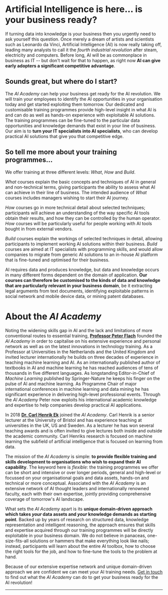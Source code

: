 Artificial Intelligence is here... is your business ready?
========================================================

If turning data into knowledge is your business then you urgently need to ask yourself this question. Once merely a dream of artists and scientists such as Leonardo da Vinci, Artificial Intelligence (AI) is now really taking off, leading many analysts to call it the *fourth industrial revolution* after steam, electricity and computers. Before long, AI will be as commonplace in business as IT -- but don't wait for that to happen, as right now **AI can give early adopters a significant competitive advantage**.

Sounds great, but where do I start?
-----------------------------------

The *AI Academy* can help your business get ready for the AI revolution. We will train your employees to identify the AI opportunities in your organisation today and get started exploiting them tomorrow. Our dedicated and customisable training programmes provide high-level insight in what AI is and can do as well as hands-on experience with exploitable AI solutions. The training programmes can be fine-tuned to the particular data opportunities and knowledge demands that exist in your line of business. Our aim is to **turn your IT specialists into AI specialists**, who can develop practical AI solutions that give you that competitive edge.

So tell me more about your training programmes...
--------------------------------------------

We offer training at three different levels: *What*, *How* and *Build*.
 
*What* courses explain the basic concepts and techniques of AI in general and non-technical terms, giving participants the ability to assess what AI can achieve in their line of business. The intended audience of *What* courses includes managers wishing to start their AI journey. 

*How* courses go in more technical detail about selected techniques; participants will achieve an understanding of the way specific AI tools obtain their results, and how they can be controlled by the human operator. *How* courses will be particularly useful for people working with AI tools bought in from external vendors. 

*Build* courses explain the workings of selected techniques in detail, allowing participants to implement working AI solutions within their business. *Build* courses are aimed at IT specialists with programming skills, and would allow companies to migrate from generic AI solutions to an in-house AI platform that is fine-tuned and optimised for their business. 

AI requires data and produces knowledge, but data and knowledge occurs in many different forms dependent on the domain of application. **Our courses can therefore be customised to the kinds of data and knowledge that are particularly relevant in your business domain**, be it extracting legal arguments from text documents, identifying exploitable patterns in social network and mobile device data, or mining patent databases.

About the *AI Academy*
======================

Noting the widening skills gap in AI and the lack and limitations of more conventional routes to essential training, **[Professor Peter Flach](http://www.cs.bris.ac.uk/~flach/)** founded the *AI Academy* in order to capitalise on his extensive experience and personal network as well as on the latest innovations in technology training. As a Professor at Universities in the Netherlands and the United Kingdom and invited lecturer internationally he builds on three decades of experience in teaching machine learning and AI. As an internationally published author of textbooks in AI and machine learning he has reached audiences of tens of thousands in five different languages. As longstanding Editor-in-Chief of *Machine Learning* published by Springer-Nature he keeps his finger on the pulse of AI and machine learning. As Programme Chair of major international conferences in machine learning and data mining he has significant experience in delivering high-level professional events. Through the *AI Academy* Peter now exploits his international academic knowledge and expertise to help companies develop practical AI applications. 

In 2018 **[Dr. Carl Henrik Ek](http://carlhenrik.com)** joined the *AI Academy*. Carl Henrik is a senior lecturer at the University of Bristol and has experience teaching at universities in the UK, US and Sweden. As a lecturer he has won several teaching awards and is often invited to give lectures both inside and outside the academic community. Carl Henriks research is focused on machine learning the subfield of artificial intelligence that is focused on learning from data. 

The mission of the *AI Academy* is simple: **to provide flexible training and skills development to organisations who wish to expand their AI capability**. The keyword here is *flexible*: the training programmes we offer can be short and intensive or over longer periods, general and high-level or focussed on your organisational goals and data assets, hands-on and technical or more conceptual. Associated with the *AI Academy* is an extensive network of AI thought leaders and internationally renowned faculty, each with their own expertise, jointly providing comprehensive coverage of tomorrow's AI landscape. 

What sets the *AI Academy* apart is its **unique domain-driven approach which takes *your* data assets and *your* knowledge demands as starting point**. Backed up by years of research on structured data, knowledge representation and intelligent reasoning, the approach ensures that skills and expertise acquired through our training programmes will be directly exploitable in your business domain. We do not believe in panaceas, one-size-fits-all solutions or hammers that make everything look like nails; instead, participants will learn about the entire AI toolbox, how to choose the right tools for the job, and how to fine-tune the tools to the problem at hand. 

Because of our extensive expertise network and unique domain-driven approach we are confident we can meet your AI training needs. [Get in touch](mailto:Peter.Flach@gmail.com) to find out what the *AI Academy* can do to get your business ready for the AI revolution!

----------------------------------------------------------------
